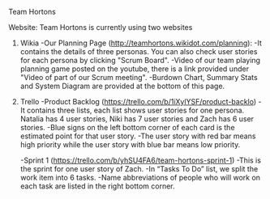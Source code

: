 Team Hortons

Website:
Team Hortons is currently using two websites
1. Wikia
	-Our Planning Page (http://teamhortons.wikidot.com/planning):
		-It contains the details of three personas. You can also check user stories for each persona by clicking "Scrum Board".
		-Video of our team playing planning game posted on the youtube, there is a link provided under "Video of part of our Scrum meeting".
        	-Burdown Chart, Summary Stats and System Diagram are provided at the bottom of this page.


2. Trello
	-Product Backlog (https://trello.com/b/1iXylYSF/product-backlo)
		-It contains three lists, each list shows user stories for one persona. Natalia has 4 user stories, Niki has 7 user stories and Zach has 6 user stories.
		-Blue signs on the left bottom corner of each card is the estimated point for that user story.
		-The user story with red bar means high priority while the user story with blue bar means low priority.

	-Sprint 1 (https://trello.com/b/yhSU4FA6/team-hortons-sprint-1)
		-This is the sprint for one user story of Zach. 
		-In “Tasks To Do” list, we split the work item into 6 tasks.
		-Name abbreviations of people who will work on each task are listed in the right bottom corner. 



